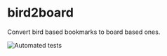 # bird2board
Convert bird based bookmarks to board based ones.

![Automated tests](https://github.com/ihuston/bird2board/actions/workflows/python-app.yml/badge.svg)
